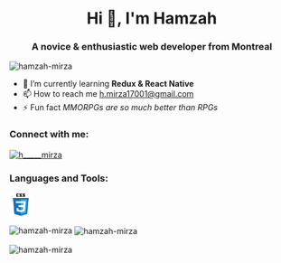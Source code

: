 <!DOCTYPE html>
<html lang="en">
<head>
  <meta charset="UTF-8">
  <meta name="viewport" content="width=device-width, initial-scale=1.0">
  <title>Hamzah's Profile</title>
</head>
<body>

<h1 align="center">Hi 👋, I'm Hamzah</h1>
<h3 align="center">A novice & enthusiastic web developer from Montreal</h3>

<p align="left">
  <img
    src="https://komarev.com/ghpvc/?username=hamzah-mirza&label=Profile%20views&color=0e75b6&style=flat"
    alt="hamzah-mirza"
  />
</p>

<ul>
  <li>🌱 I’m currently learning <strong>Redux & React Native</strong></li>
  <li>📫 How to reach me <a href="mailto:h.mirza17001@gmail.com">h.mirza17001@gmail.com</a></li>
  <li>⚡ Fun fact <em>MMORPGs are so much better than RPGs</em></li>
</ul>

<h3 align="left">Connect with me:</h3>
<p align="left">
  <a href="https://instagram.com/h_____mirza" target="_blank">
    <img
      align="center"
      src="https://raw.githubusercontent.com/rahuldkjain/github-profile-readme-generator/master/src/images/icons/Social/instagram.svg"
      alt="h_____mirza"
      height="30"
      width="40"
  /></a>
</p>

<h3 align="left">Languages and Tools:</h3>
<p align="left">
  <a href="https://www.w3schools.com/css/" target="_blank" rel="noopener noreferrer">
    <img
      src="https://raw.githubusercontent.com/devicons/devicon/master/icons/css3/css3-original-wordmark.svg"
      alt="css3"
      width="40"
      height="40"
    />
  </a>
  <!-- Add other language icons with correct links -->
</p>

<p>
  <img
    align="left"
    src="https://github-readme-stats.vercel.app/api/top-langs?username=hamzah-mirza&show_icons=true&locale=en&layout=compact"
    alt="hamzah-mirza"
  />
</p>

<p>
  &nbsp;<img
    align="center"
    src="https://github-readme-stats.vercel.app/api?username=hamzah-mirza&show_icons=true&locale=en"
    alt="hamzah-mirza"
  />
</p>

<p>
  <img
    align="center"
    src="https://github-readme-streak-stats.herokuapp.com/?user=hamzah-mirza"
    alt="hamzah-mirza"
  />
</p>

</body>
</html>

